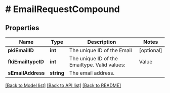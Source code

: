 # # EmailRequestCompound

## Properties

Name | Type | Description | Notes
------------ | ------------- | ------------- | -------------
**pkiEmailID** | **int** | The unique ID of the Email | [optional]
**fkiEmailtypeID** | **int** | The unique ID of the Emailtype.  Valid values:  |Value|Description| |-|-| |1|Office| |2|Home| |
**sEmailAddress** | **string** | The email address. |

[[Back to Model list]](../../README.md#models) [[Back to API list]](../../README.md#endpoints) [[Back to README]](../../README.md)
